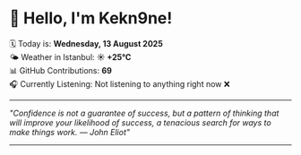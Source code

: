 # 👋 Hello, I'm Kekn9ne!

🗓️ Today is: **Wednesday, 13 August 2025**  
🌤️ Weather in Istanbul: **☀️   +25°C**  
📊 GitHub Contributions: **69**  
🎧 Currently Listening: Not listening to anything right now ❌

---

_"Confidence is not a guarantee of success, but a pattern of thinking that will improve your likelihood of success, a tenacious search for ways to make things work. — *John Eliot*"_

---
